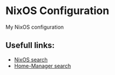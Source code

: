 # NixOS Configuration

My NixOS configuration

## Usefull links:

- [NixOS search](https://search.nixos.org/packages?channel=unstable)
- [Home-Manager search](https://home-manager-options.extranix.com/?query=&release=master)
